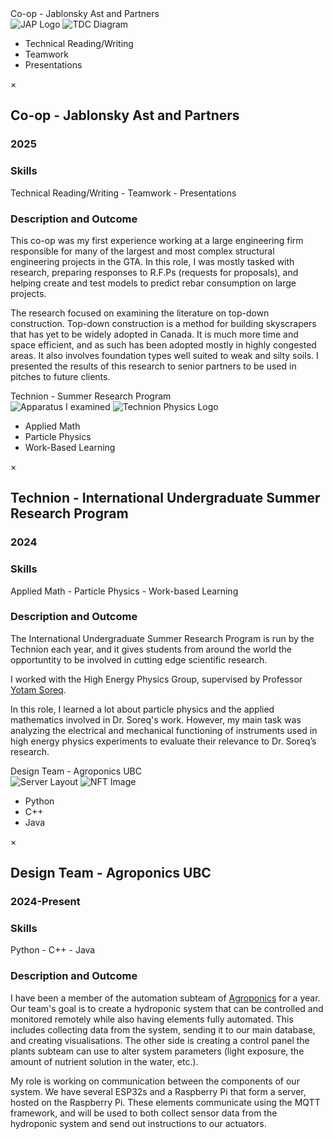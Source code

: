 <!-- Trigger -->
<div class="fake-textbox" data-modal-target="myModal5">Co-op - Jablonsky Ast and Partners
<div class="thumbs">
    <img src="/static/assets/img/Jablonsky-Ast-Logo.png" alt="JAP Logo">
    <img src="/static/assets/img/tdc.png" alt="TDC Diagram">
  </div>
    <div class="skills">
        <ul>
          <li>Technical Reading/Writing</li>
          <li>Teamwork</li>
          <li>Presentations</li>
        </ul>
      </div>
  </div>

<!-- Modal -->
<div id="myModal5" class="custom-modal">
  <div class="custom-modal-content">
    <span class="modal-close">&times;</span>
    <h2>Co-op - Jablonsky Ast and Partners</h2>
    <h3>2025</h3>
    <h3>Skills</h3>
    <p>Technical Reading/Writing - Teamwork - Presentations</p>
    <h3>Description and Outcome</h3>
    <p> This co-op was my first experience working at a large engineering firm responsible for many of the largest and most complex structural engineering projects in the GTA. In this role, I was mostly tasked with research, preparing responses to R.F.Ps (requests for proposals), and helping create and test models to predict rebar consumption on large projects.  
    <p> 
    The research focused on examining the literature on top-down construction. Top-down construction is a method for building skyscrapers that has yet to be widely adopted in Canada. It is much more time and space efficient, and as such has been adopted mostly in highly congested areas. It also involves foundation types well suited to weak and silty soils. I presented the results of this research to senior partners to be used in pitches to future clients. 
    </p>
  </div>
</div>

<!-- Trigger -->
<div class="fake-textbox" data-modal-target="myModal6">Technion - Summer Research Program
<div class="thumbs">
    <img src="/static/assets/img/technion.png" alt="Apparatus I examined">
    <img src="/static/assets/img/technionphysics.png" alt="Technion Physics Logo">
  </div>
<div class="skills">
    <ul>
      <li>Applied Math</li>
      <li>Particle Physics</li>
      <li>Work-Based Learning</li>
    </ul>
  </div>
</div>

<!-- Modal -->
<div id="myModal6" class="custom-modal">
  <div class="custom-modal-content">
    <span class="modal-close">&times;</span>
    <h2>Technion - International Undergraduate Summer Research Program</h2>
    <h3>2024</h3>
    <h3>Skills</h3>
    <p>Applied Math - Particle Physics - Work-based Learning</p>
    <h3>Description and Outcome</h3>
    <p> The International Undergraduate Summer Research Program is run by the Technion each year, and it gives students from around the world the opportuntity to be involved in cutting edge scientific research. 
    <p> 
    I worked with the High Energy Physics Group, supervised by Professor  <a href="https://phsites.technion.ac.il/hep/members/yotam-soreq/" target="_blank" title="Yotam Soreq">Yotam Soreq</a>.
    <p>
    In this role, I learned a lot about particle physics and the applied mathematics involved in Dr. Soreq's work. However, my main task was analyzing the electrical and mechanical functioning of instruments used in high energy physics experiments to evaluate their relevance to Dr. Soreq’s research. 
      </p>
  </div>
</div>

<!-- Trigger -->
<div class="fake-textbox" data-modal-target="myModal7">Design Team - Agroponics UBC
<div class="thumbs">
    <img src="/static/assets/img/MQTT.png" alt="Server Layout">
    <img src="/static/assets/img/nft.png" alt="NFT Image">
  </div>
<div class="skills">
    <ul>
      <li>Python</li>
      <li>C++</li>
      <li>Java</li>
    </ul>
  </div>
  </div>

<!-- Modal -->
<div id="myModal7" class="custom-modal">
  <div class="custom-modal-content">
    <span class="modal-close">&times;</span>
    <h2>Design Team - Agroponics UBC</h2>
    <h3>2024-Present</h3>
    <h3>Skills</h3>
    <p>Python - C++ - Java</p>
    <h3>Description and Outcome</h3>
    <p> I have been a member of the automation subteam of <a href="https://ubcagroponics.com/" target="_blank" title="Agroponics UBC">Agroponics</a> for a year. Our team's goal is to create a hydroponic system that can be controlled and monitored remotely while also having elements fully automated. This includes collecting data from the system, sending it to our main database, and creating visualisations. The other side is creating a control panel the plants subteam can use to alter system parameters (light exposure, the amount of nutrient solution in the water, etc.). 
    <p>
    My role is working on communication between the components of our system. We have several ESP32s and a Raspberry Pi that form a server, hosted on the Raspberry Pi. These elements communicate using the MQTT framework, and will be used to both collect sensor data from the hydroponic system and send out instructions to our actuators. 
    </p>
  </div>
</div>

